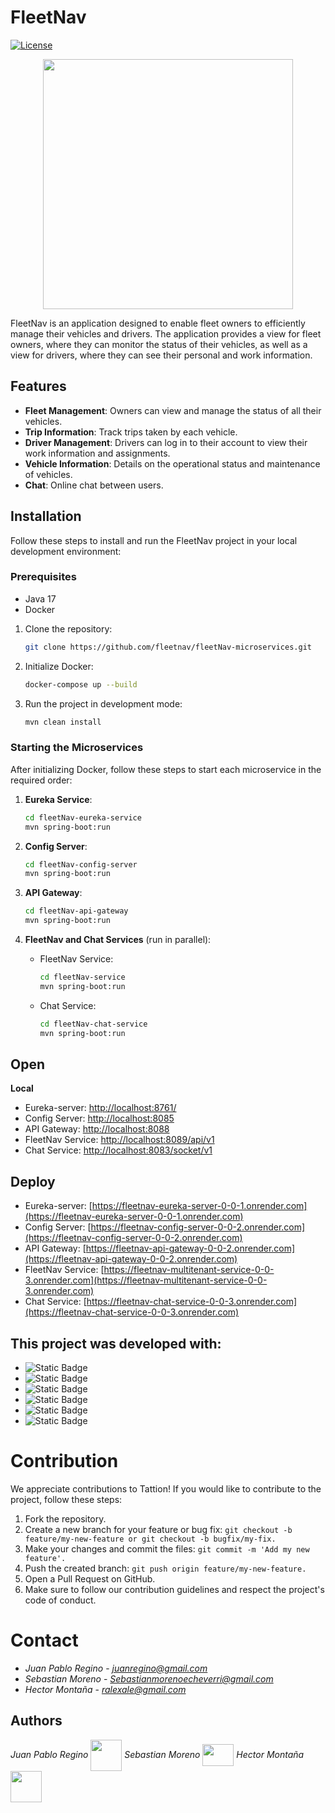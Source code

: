 # FleetNav

[![License](https://img.shields.io/badge/license-MIT-blue.svg)](LICENSE)
<p align="center">
<img align="center" width="400px" src="https://res.cloudinary.com/dxzuncdy9/image/upload/v1716248060/x3unl8usuopidem6gusq.png">
</p>

FleetNav is an application designed to enable fleet owners to efficiently manage their vehicles and drivers. The application provides a view for fleet owners, where they can monitor the status of their vehicles, as well as a view for drivers, where they can see their personal and work information.

## Features

- **Fleet Management**: Owners can view and manage the status of all their vehicles.
- **Trip Information**: Track trips taken by each vehicle.
- **Driver Management**: Drivers can log in to their account to view their work information and assignments.
- **Vehicle Information**: Details on the operational status and maintenance of vehicles.
- **Chat**: Online chat between users.

## Installation

Follow these steps to install and run the FleetNav project in your local development environment:

### Prerequisites

- Java 17
- Docker

1. Clone the repository:
    ```bash
    git clone https://github.com/fleetnav/fleetNav-microservices.git
    ```

2. Initialize Docker:
    ```bash
    docker-compose up --build
    ```

3. Run the project in development mode:
    ```bash
    mvn clean install
    ```

### Starting the Microservices

After initializing Docker, follow these steps to start each microservice in the required order:

1. **Eureka Service**:
    ```bash
    cd fleetNav-eureka-service
    mvn spring-boot:run
    ```

2. **Config Server**:
    ```bash
    cd fleetNav-config-server
    mvn spring-boot:run
    ```

3. **API Gateway**:
    ```bash
    cd fleetNav-api-gateway
    mvn spring-boot:run
    ```

4. **FleetNav and Chat Services** (run in parallel):
    - FleetNav Service:
        ```bash
        cd fleetNav-service
        mvn spring-boot:run
        ```
    - Chat Service:
        ```bash
        cd fleetNav-chat-service
        mvn spring-boot:run
        ```

## Open

**Local**
- Eureka-server: [http://localhost:8761/](http://localhost:8761/)
- Config Server: [http://localhost:8085](http://localhost:8085)
- API Gateway: [http://localhost:8088](http://localhost:8088)
- FleetNav Service: [http://localhost:8089/api/v1](http://localhost:8089/api/v1)
- Chat Service: [http://localhost:8083/socket/v1](http://localhost:8083/socket/v1)

## Deploy

- Eureka-server: [https://fleetnav-eureka-server-0-0-1.onrender.com](https://fleetnav-eureka-server-0-0-1.onrender.com)
- Config Server: [https://fleetnav-config-server-0-0-2.onrender.com](https://fleetnav-config-server-0-0-2.onrender.com)
- API Gateway: [https://fleetnav-api-gateway-0-0-2.onrender.com](https://fleetnav-api-gateway-0-0-2.onrender.com)
- FleetNav Service: [https://fleetnav-multitenant-service-0-0-3.onrender.com](https://fleetnav-multitenant-service-0-0-3.onrender.com)
- Chat Service: [https://fleetnav-chat-service-0-0-3.onrender.com](https://fleetnav-chat-service-0-0-3.onrender.com)

## This project was developed with:

- ![Static Badge](https://img.shields.io/badge/Spring-%236DB33F?logo=spring&logoColor=white)
- ![Static Badge](https://img.shields.io/badge/Docker-%232496ED?logo=docker&logoColor=white)
- ![Static Badge](https://img.shields.io/badge/PostgreSQL-%234169E1?logo=postgresql&logoColor=white)
- ![Static Badge](https://img.shields.io/badge/Spring%20Security%20-%20%236DB33F?logo=springSecurity&logoColor=white)
- ![Static Badge](https://img.shields.io/badge/Spring%20Boot%20-%20%236DB33F?logo=springBoot&logoColor=white)
- ![Static Badge](https://img.shields.io/badge/Render-%2346E3B7?logo=render&logoColor=white)

# Contribution
We appreciate contributions to Tattion! If you would like to contribute to the project, follow these steps:

1. Fork the repository.
2. Create a new branch for your feature or bug fix: ```git checkout -b feature/my-new-feature or git checkout -b bugfix/my-fix.```
3. Make your changes and commit the files: ```git commit -m 'Add my new feature'.```
4. Push the created branch: ```git push origin feature/my-new-feature.```
5. Open a Pull Request on GitHub.
6. Make sure to follow our contribution guidelines and respect the project's code of conduct.

# Contact
- *Juan Pablo Regino* - *juanregino@gmail.com*
- *Sebastian Moreno* - *Sebastianmorenoecheverri@gmail.com*
- *Hector Montaña* - *ralexale@gmail.com*

## Authors

*Juan Pablo Regino* <img align='center' src="https://media.giphy.com/media/12oufCB0MyZ1Go/giphy.gif" width="50"></img>   *Sebastian Moreno* <img src="https://media.giphy.com/media/v1.Y2lkPTc5MGI3NjExYnppb3EwNGU0NWY2bG1zYWJiNGtrMDdjejMzcWM3c2dzaWs2b2l2ayZlcD12MV9pbnRlcm5hbF9naWZfYnlfaWQmY3Q9cw/xRJinOH44eOd2/giphy.gif" width="50" height= "35" align='center'>  *Hector Montaña* <img src="https://media.giphy.com/media/BHCFcibksBxAV0FDoL/giphy.gif" width="50" align='center' /> 
